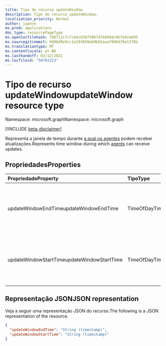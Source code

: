 ```yaml
---
title: Tipo de recurso updateWindow
description: Tipo de recurso updateWindow.
localization_priority: Normal
author: japere
ms.prod: applications
doc_type: resourcePageType
ms.openlocfilehash: 7d8f12c7cfcb4c83075087d7b894dc95fe92a695
ms.sourcegitcommit: 9d98d9e9cc1e193850ab9b82aaaf906d70e1378b
ms.translationtype: MT
ms.contentlocale: pt-BR
ms.lasthandoff: 03/12/2021
ms.locfileid: "50761223"
---
```

# <a name="updatewindow-resource-type"></a><span data-ttu-id="36fd0-103">Tipo de recurso updateWindow</span><span class="sxs-lookup"><span data-stu-id="36fd0-103">updateWindow resource type</span></span>

<span data-ttu-id="36fd0-104">Namespace: microsoft.graph</span><span class="sxs-lookup"><span data-stu-id="36fd0-104">Namespace: microsoft.graph</span></span>

[!INCLUDE [beta-disclaimer](../../includes/beta-disclaimer.md)]

<span data-ttu-id="36fd0-105">Representa a janela de tempo durante [a qual os agentes](onpremisesagent.md) podem receber atualizações.</span><span class="sxs-lookup"><span data-stu-id="36fd0-105">Represents time window during which [agents](onpremisesagent.md) can receive updates.</span></span>

## <a name="properties"></a><span data-ttu-id="36fd0-106">Propriedades</span><span class="sxs-lookup"><span data-stu-id="36fd0-106">Properties</span></span>

| <span data-ttu-id="36fd0-107">Propriedade</span><span class="sxs-lookup"><span data-stu-id="36fd0-107">Property</span></span>     | <span data-ttu-id="36fd0-108">Tipo</span><span class="sxs-lookup"><span data-stu-id="36fd0-108">Type</span></span>        | <span data-ttu-id="36fd0-109">Descrição</span><span class="sxs-lookup"><span data-stu-id="36fd0-109">Description</span></span> |
|:-------------|:------------|:------------|
|<span data-ttu-id="36fd0-110">updateWindowEndTime</span><span class="sxs-lookup"><span data-stu-id="36fd0-110">updateWindowEndTime</span></span>|<span data-ttu-id="36fd0-111">TimeOfDay</span><span class="sxs-lookup"><span data-stu-id="36fd0-111">TimeOfDay</span></span>|<span data-ttu-id="36fd0-112">Fim de uma janela de tempo durante a qual os agentes podem receber atualizações</span><span class="sxs-lookup"><span data-stu-id="36fd0-112">End of a time window during which agents can receive updates</span></span>|
|<span data-ttu-id="36fd0-113">updateWindowStartTime</span><span class="sxs-lookup"><span data-stu-id="36fd0-113">updateWindowStartTime</span></span>|<span data-ttu-id="36fd0-114">TimeOfDay</span><span class="sxs-lookup"><span data-stu-id="36fd0-114">TimeOfDay</span></span>|<span data-ttu-id="36fd0-115">Início de uma janela de tempo durante a qual os agentes podem receber atualizações</span><span class="sxs-lookup"><span data-stu-id="36fd0-115">Start of a time window during which agents can receive updates</span></span>|

## <a name="json-representation"></a><span data-ttu-id="36fd0-116">Representação JSON</span><span class="sxs-lookup"><span data-stu-id="36fd0-116">JSON representation</span></span>

<span data-ttu-id="36fd0-117">Veja a seguir uma representação JSON do recurso.</span><span class="sxs-lookup"><span data-stu-id="36fd0-117">The following is a JSON representation of the resource.</span></span>

<!-- {
  "blockType": "resource",
  "optionalProperties": [

  ],
  "@odata.type": "microsoft.graph.updateWindow",
  "baseType": null
}-->

```json
{
  "updateWindowEndTime": "String (timestamp)",
  "updateWindowStartTime": "String (timestamp)"
}
```

<!-- uuid: 16cd6b66-4b1a-43a1-adaf-3a886856ed98
2019-02-04 14:57:30 UTC -->
<!-- {
  "type": "#page.annotation",
  "description": "updateWindow resource",
  "keywords": "",
  "section": "documentation",
  "tocPath": ""
}-->


